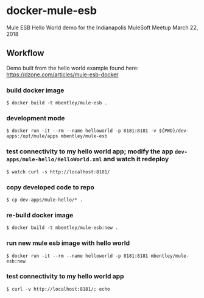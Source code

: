 docker-mule-esb
===============

Mule ESB Hello World demo for the Indianapolis MuleSoft Meetup March 22, 2018

## Workflow
Demo built from the hello world example found here: https://dzone.com/articles/mule-esb-docker

### build docker image
```
$ docker build -t mbentley/mule-esb .
```

### development mode
```
$ docker run -it --rm --name helloworld -p 8181:8181 -v ${PWD}/dev-apps:/opt/mule/apps mbentley/mule-esb
```

### test connectivity to my hello world app; modify the app `dev-apps/mule-hello/HelloWorld.xml` and watch it redeploy
```
$ watch curl -s http://localhost:8181/
```

### copy developed code to repo
```
$ cp dev-apps/mule-hello/* .
```

### re-build docker image
```
$ docker build -t mbentley/mule-esb:new .
```

### run new mule esb image with hello world
```
$ docker run -it --rm --name helloworld -p 8181:8181 mbentley/mule-esb:new
```

### test connectivity to my hello world app
```
$ curl -v http://localhost:8181/; echo
```
